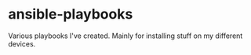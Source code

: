# ansible-playbooks
Various playbooks I've created.
Mainly for installing stuff on my different devices.
